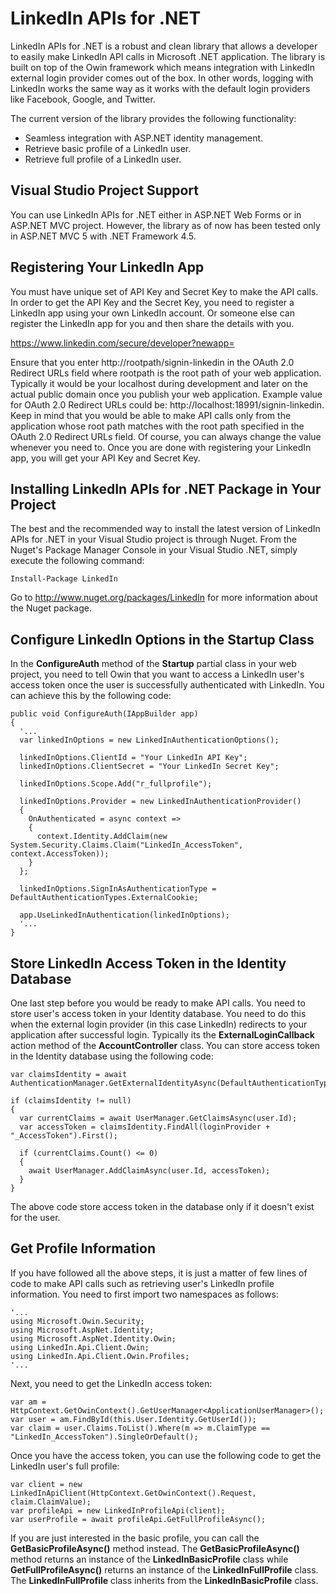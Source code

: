 <h1>LinkedIn APIs for .NET</h1>

LinkedIn APIs for .NET is a robust and clean library that allows a developer to easily make LinkedIn API calls in Microsoft .NET application. The library is built on top of the Owin framework which means integration with LinkedIn external login provider comes out of the box. In other words, logging with LinkedIn works the same way as it works with the default login providers like Facebook, Google, and Twitter.

The current version of the library provides the following functionality:
<ul>
<li>Seamless integration with ASP.NET identity management.</li>
<li>Retrieve basic profile of a LinkedIn user.</li>
<li>Retrieve full profile of a LinkedIn user.</li>
</ul>

<h2>Visual Studio Project Support</h2>
You can use LinkedIn APIs for .NET either in ASP.NET Web Forms or in ASP.NET MVC project. However, the library as of now has been tested only in ASP.NET MVC 5 with .NET Framework 4.5.

<h2>Registering Your LinkedIn App</h2>
You must have unique set of API Key and Secret Key to make the API calls. In order to get the API Key and the Secret Key, you need to register a LinkedIn app using your own LinkedIn account. Or someone else can register the LinkedIn app for you and then share the details with you.

https://www.linkedin.com/secure/developer?newapp=

Ensure that you enter http://rootpath/signin-linkedin in the OAuth 2.0 Redirect URLs field where rootpath is the root path of your web application. Typically it would be your localhost during development and later on the actual public domain once you publish your web application. Example value for OAuth 2.0 Redirect URLs could be: http://localhost:18991/signin-linkedin. Keep in mind that you would be able to make API calls only from the application whose root path matches with the root path specified in the OAuth 2.0 Redirect URLs field. Of course, you can always change the value whenever you need to.
Once you are done with registering your LinkedIn app, you will get your API Key and Secret Key.

<h2>Installing LinkedIn APIs for .NET Package in Your Project</h2>

The best and the recommended way to install the latest version of LinkedIn APIs for .NET in your Visual Studio project is through Nuget. From the Nuget's Package Manager Console in your Visual Studio .NET, simply execute the following command:

```
Install-Package LinkedIn
```

Go to http://www.nuget.org/packages/LinkedIn for more information about the Nuget package.

<h2>Configure LinkedIn Options in the Startup Class</h2>

In the <strong>ConfigureAuth</strong> method of the <strong>Startup</strong> partial class in your web project, you need to tell Owin that you want to access a LinkedIn user's access token once the user is successfully authenticated with LinkedIn. You can achieve this by the following code:

```
public void ConfigureAuth(IAppBuilder app)
{
  '...
  var linkedInOptions = new LinkedInAuthenticationOptions();

  linkedInOptions.ClientId = "Your LinkedIn API Key";
  linkedInOptions.ClientSecret = "Your LinkedIn Secret Key";
  
  linkedInOptions.Scope.Add("r_fullprofile");
  
  linkedInOptions.Provider = new LinkedInAuthenticationProvider()
  {
    OnAuthenticated = async context =>
    {
      context.Identity.AddClaim(new System.Security.Claims.Claim("LinkedIn_AccessToken", context.AccessToken));
    }
  };

  linkedInOptions.SignInAsAuthenticationType = DefaultAuthenticationTypes.ExternalCookie;

  app.UseLinkedInAuthentication(linkedInOptions);
  '...
}
```
<h2>Store LinkedIn Access Token in the Identity Database</h2>

One last step before you would be ready to make API calls. You need to store user's access token in your Identity database. You need to do this when the external login provider (in this case LinkedIn) redirects to your application after successful login. Typically its the <strong>ExternalLoginCallback</strong> action method of the <strong>AccountController</strong> class. You can store access token in the Identity database using the following code:
```
var claimsIdentity = await AuthenticationManager.GetExternalIdentityAsync(DefaultAuthenticationTypes.ExternalCookie);
            
if (claimsIdentity != null)
{
  var currentClaims = await UserManager.GetClaimsAsync(user.Id);
  var accessToken = claimsIdentity.FindAll(loginProvider + "_AccessToken").First();
                
  if (currentClaims.Count() <= 0)
  {
    await UserManager.AddClaimAsync(user.Id, accessToken);
  }
}
```
The above code store access token in the database only if it doesn't exist for the user.

<h2>Get Profile Information</h3>

If you have followed all the above steps, it is just a matter of few lines of code to make API calls such as retrieving user's LinkedIn profile information. You need to first import two namespaces as follows:

```
'...
using Microsoft.Owin.Security;
using Microsoft.AspNet.Identity;
using Microsoft.AspNet.Identity.Owin;
using LinkedIn.Api.Client.Owin;
using LinkedIn.Api.Client.Owin.Profiles;
'...
```

Next, you need to get the LinkedIn access token:

```
var am = HttpContext.GetOwinContext().GetUserManager<ApplicationUserManager>();
var user = am.FindById(this.User.Identity.GetUserId());
var claim = user.Claims.ToList().Where(m => m.ClaimType == "LinkedIn_AccessToken").SingleOrDefault();
```            

Once you have the access token, you can use the following code to get the LinkedIn user's full profile:
```
var client = new LinkedInApiClient(HttpContext.GetOwinContext().Request, claim.ClaimValue);
var profileApi = new LinkedInProfileApi(client);
var userProfile = await profileApi.GetFullProfileAsync();
```

If you are just interested in the basic profile, you can call the <strong>GetBasicProfileAsync()</strong> method instead. The <strong>GetBasicProfileAsync()</strong> method returns an instance of the <strong>LinkedInBasicProfile</strong> class while <strong>GetFullProfileAsync()</strong> returns an instance of the <strong>LinkedInFullProfile</strong> class. The <strong>LinkedInFullProfile</strong> class inherits from the <strong>LinkedInBasicProfile</strong> class.
